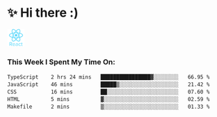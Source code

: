 <h1 align="left">✨ Hi there :)</h1>

  <a href="https://reactjs.org/" target="_blank" rel="noreferrer">   
    <img src="https://raw.githubusercontent.com/devicons/devicon/master/icons/react/react-original-wordmark.svg" alt="react" width="40"     
    height="40"/></a>
 
<h3 align="left">This Week I Spent My Time On:</h3>
<!--START_SECTION:waka-->

```txt
TypeScript    2 hrs 24 mins   ████████████████▓░░░░░░░░   66.95 %
JavaScript    46 mins         █████▒░░░░░░░░░░░░░░░░░░░   21.42 %
CSS           16 mins         ██░░░░░░░░░░░░░░░░░░░░░░░   07.60 %
HTML          5 mins          ▓░░░░░░░░░░░░░░░░░░░░░░░░   02.59 %
Makefile      2 mins          ▒░░░░░░░░░░░░░░░░░░░░░░░░   01.33 %
```

<!--END_SECTION:waka-->

